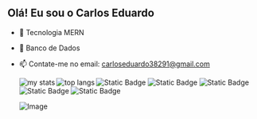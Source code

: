 ## Olá! Eu sou o Carlos Eduardo

- 🌱 Tecnologia MERN
- 🤔 Banco de Dados
- 📫 Contate-me no email: carloseduardo38291@gmail.com

  <img alt="my stats" align="left" widht="47%" src="https://github-readme-stats.vercel.app/api?username=carlostakeshita&show_icons=true&theme=tokyonight"/>
  <img alt="top langs" align="left" widht="47%" src="https://github-readme-stats.vercel.app/api/top-langs/?username=carlostakeshita&&show_icons=true&theme=tokyonight&layout=compact"/>


  ![Static Badge](https://img.shields.io/badge/JavaScript-orange?style=for-the-badge&logo=javascript)
  ![Static Badge](https://img.shields.io/badge/Mysql-yellow?style=for-the-badge&logo=Mysql)
  ![Static Badge](https://img.shields.io/badge/HTML5-purple?style=for-the-badge&logo=HTML5)
  ![Static Badge](https://img.shields.io/badge/CSS-blue?style=for-the-badge&logo=CSS)
  ![Static Badge](https://img.shields.io/badge/Node.js-green?style=for-the-badge&logo=Node.js)

  ![Image](https://github.com/user-attachments/assets/4e372843-a592-4548-bb46-093463c29c89)












